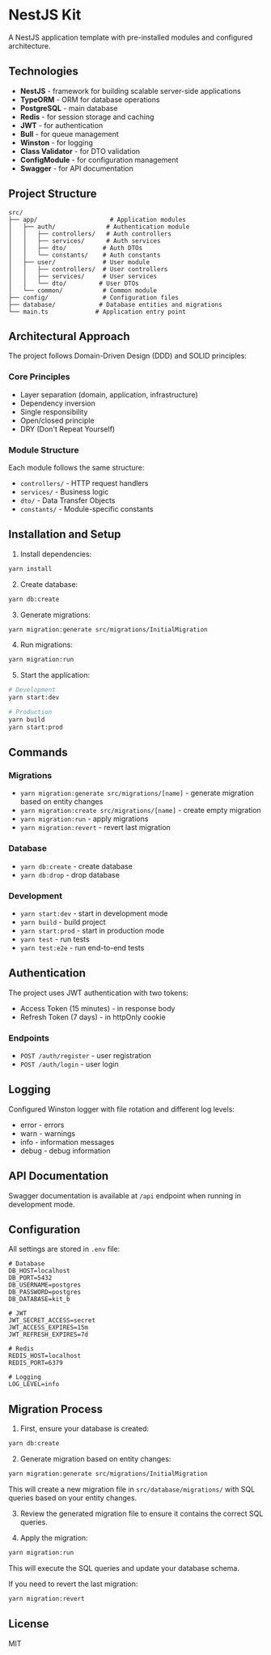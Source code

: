 # NestJS Kit

A NestJS application template with pre-installed modules and configured architecture.

## Technologies

- **NestJS** - framework for building scalable server-side applications
- **TypeORM** - ORM for database operations
- **PostgreSQL** - main database
- **Redis** - for session storage and caching
- **JWT** - for authentication
- **Bull** - for queue management
- **Winston** - for logging
- **Class Validator** - for DTO validation
- **ConfigModule** - for configuration management
- **Swagger** - for API documentation

## Project Structure

```
src/
├── app/                    # Application modules
│   ├── auth/              # Authentication module
│   │   ├── controllers/   # Auth controllers
│   │   ├── services/      # Auth services
│   │   ├── dto/          # Auth DTOs
│   │   └── constants/    # Auth constants
│   ├── user/             # User module
│   │   ├── controllers/  # User controllers
│   │   ├── services/     # User services
│   │   └── dto/         # User DTOs
│   └── common/           # Common module
├── config/               # Configuration files
├── database/            # Database entities and migrations
└── main.ts             # Application entry point
```

## Architectural Approach

The project follows Domain-Driven Design (DDD) and SOLID principles:

### Core Principles
- Layer separation (domain, application, infrastructure)
- Dependency inversion
- Single responsibility
- Open/closed principle
- DRY (Don't Repeat Yourself)

### Module Structure
Each module follows the same structure:
- `controllers/` - HTTP request handlers
- `services/` - Business logic
- `dto/` - Data Transfer Objects
- `constants/` - Module-specific constants

## Installation and Setup

1. Install dependencies:
```bash
yarn install
```

2. Create database:
```bash
yarn db:create
```

3. Generate migrations:
```bash
yarn migration:generate src/migrations/InitialMigration
```

4. Run migrations:
```bash
yarn migration:run
```

5. Start the application:
```bash
# Development
yarn start:dev

# Production
yarn build
yarn start:prod
```

## Commands

### Migrations
- `yarn migration:generate src/migrations/[name]` - generate migration based on entity changes
- `yarn migration:create src/migrations/[name]` - create empty migration
- `yarn migration:run` - apply migrations
- `yarn migration:revert` - revert last migration

### Database
- `yarn db:create` - create database
- `yarn db:drop` - drop database

### Development
- `yarn start:dev` - start in development mode
- `yarn build` - build project
- `yarn start:prod` - start in production mode
- `yarn test` - run tests
- `yarn test:e2e` - run end-to-end tests

## Authentication

The project uses JWT authentication with two tokens:
- Access Token (15 minutes) - in response body
- Refresh Token (7 days) - in httpOnly cookie

### Endpoints
- `POST /auth/register` - user registration
- `POST /auth/login` - user login

## Logging

Configured Winston logger with file rotation and different log levels:
- error - errors
- warn - warnings
- info - information messages
- debug - debug information

## API Documentation

Swagger documentation is available at `/api` endpoint when running in development mode.

## Configuration

All settings are stored in `.env` file:
```env
# Database
DB_HOST=localhost
DB_PORT=5432
DB_USERNAME=postgres
DB_PASSWORD=postgres
DB_DATABASE=kit_b

# JWT
JWT_SECRET_ACCESS=secret 
JWT_ACCESS_EXPIRES=15m
JWT_REFRESH_EXPIRES=7d

# Redis
REDIS_HOST=localhost
REDIS_PORT=6379

# Logging
LOG_LEVEL=info
```

## Migration Process

1. First, ensure your database is created:
```bash
yarn db:create
```

2. Generate migration based on entity changes:
```bash
yarn migration:generate src/migrations/InitialMigration
```
This will create a new migration file in `src/database/migrations/` with SQL queries based on your entity changes.

3. Review the generated migration file to ensure it contains the correct SQL queries.

4. Apply the migration:
```bash
yarn migration:run
```
This will execute the SQL queries and update your database schema.

If you need to revert the last migration:
```bash
yarn migration:revert
```

## License

MIT
